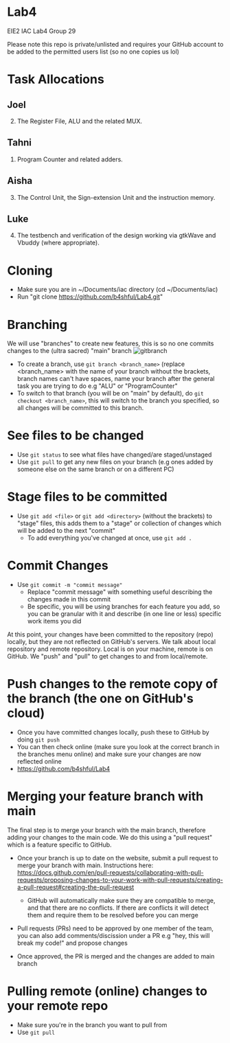 # Lab4
EIE2 IAC Lab4 Group 29

 Please note this repo is private/unlisted and requires your GitHub account to be added to the permitted users list (so no one copies us lol) 

# Task Allocations
## Joel
2. The Register File, ALU and the related MUX.
## Tahni
1. Program Counter and related adders.
## Aisha
3. The Control Unit, the Sign-extension Unit and the instruction memory.
## Luke
4. The testbench and verification of the design working via gtkWave and Vbuddy (where appropriate).

# Cloning
- Make sure you are in ~/Documents/iac directory (cd ~/Documents/iac)
- Run "git clone https://github.com/b4shful/Lab4.git"

# Branching
We will use "branches" to create new features, this is so no one commits changes to the (ultra sacred) "main" branch
![gitbranch](https://user-images.githubusercontent.com/28313200/202689014-069fd77e-33ff-4a0e-ae4f-93839e2e3509.png)

- To create a branch, use `git branch <branch_name>` (replace <branch_name> with the name of your branch without the brackets, branch names can't have spaces, name your branch after the general task you are trying to do e.g "ALU" or "ProgramCounter"
- To switch to that branch (you will be on "main" by default), do `git checkout <branch_name>`, this will switch to the branch you specified, so all changes will be committed to this branch.

# See files to be changed
- Use `git status` to see what files have changed/are staged/unstaged
- Use `git pull` to get any new files on your branch (e.g ones added by someone else on the same branch or on a different PC)

# Stage files to be committed
- Use `git add <file>` or `git add <directory>` (without the brackets) to "stage" files, this adds them to a "stage" or collection of changes which will be added to the next "commit"
    - To add everything you've changed at once, use `git add .`
    
# Commit Changes
- Use `git commit -m "commit message"`
    - Replace "commit message" with something useful describing the changes made in this commit
    - Be specific, you will be using branches for each feature you add, so you can be granular with it and describe (in one line or less) specific work items you did
    
At this point, your changes have been committed to the repository (repo) locally, but they are not reflected on GitHub's servers. We talk about local repository and remote repository. Local is on your machine, remote is on GitHub. We "push" and "pull" to get changes to and from local/remote. 

# Push changes to the remote copy of the branch (the one on GitHub's cloud)
- Once you have committed changes locally, push these to GitHub by doing `git push`
- You can then check online (make sure you look at the correct branch in the branches menu online) and make sure your changes are now reflected online
- https://github.com/b4shful/Lab4 

# Merging your feature branch with main
The final step is to merge your branch with the main branch, therefore adding your changes to the main code.
We do this using a "pull request" which is a feature specific to GitHub.

- Once your branch is up to date on the website, submit a pull request to merge your branch with main. Instructions here:
https://docs.github.com/en/pull-requests/collaborating-with-pull-requests/proposing-changes-to-your-work-with-pull-requests/creating-a-pull-request#creating-the-pull-request

    - GitHub will automatically make sure they are compatible to merge, and that there are no conflicts. If there are conflicts it will detect them and require them to be resolved before you can merge
    
- Pull requests (PRs) need to be approved by one member of the team, you can also add comments/discission under a PR e.g "hey, this will break my code!" and propose changes

- Once approved, the PR is merged and the changes are added to main branch

# Pulling remote (online) changes to your remote repo
- Make sure you're in the branch you want to pull from
- Use `git pull`

